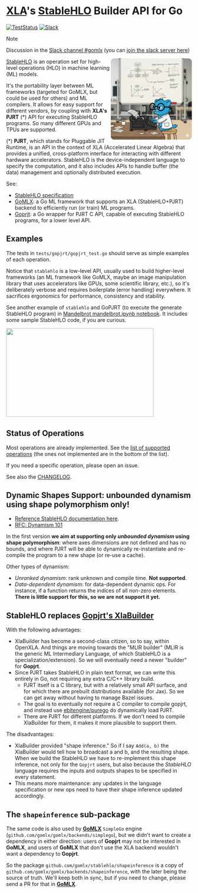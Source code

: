 # [XLA](https://openxla.org/)'s [StableHLO](https://openxla.org/stablehlo) Builder API for Go

[![TestStatus](https://github.com/gomlx/gomlx/actions/workflows/go.yaml/badge.svg)](https://github.com/gomlx/gomlx/actions/workflows/go.yaml)
[![Slack](https://img.shields.io/badge/Slack-GoMLX-purple.svg?logo=slack)](https://app.slack.com/client/T029RQSE6/C08TX33BX6U)

> [!Note]
> Discussion in the [Slack channel #gomlx](https://app.slack.com/client/T029RQSE6/C08TX33BX6U)
> (you can [join the slack server here](https://invite.slack.golangbridge.org/))

<img align="right" src="docs/gomlx_stablehlo_gopher.png" alt="GoMLX Gopher" width="220px"/>

[StableHLO](https://openxla.org/stablehlo) is an operation set for high-level operations (HLO) in machine learning (ML) models. 

It's the portability layer between ML frameworks (targeted for GoMLX, but could be used for others) and ML
compilers. It allows for easy support for different vendors, by coupling with **XLA's PJRT** (*) API for executing
StableHLO programs. So many different GPUs and TPUs are supported.

(*) **PJRT**, which stands for Pluggable JIT Runtime, is an API in the context of XLA (Accelerated Linear Algebra)
that provides a unified, cross-platform interface for interacting with different hardware accelerators. 
StableHLO is the device-independent language to specify the computation, and it also includes APIs to handle
buffer (the data) management and optionally distributed execution.

See:

* [StableHLO specification](https://openxla.org/stablehlo/spec)
* [GoMLX](https://github.com/gomlx/gomlx): a Go ML framework that supports an XLA (StableHLO+PJRT) backend to
  efficiently run (or train) ML programs.
* [Goprjt](https://github.com/gomlx/gopjrt): a Go wrapper for PJRT C API, capable of executing StableHLO programs,
  for a lower level API.

## Examples

The tests in `tests/gopjrt/gopjrt_test.go` should serve as simple examples of each operation.

Notice that `stablehlo` is a low-level API, usually used to build higher-level frameworks (an ML framework like GoMLX, 
maybe an image manipulation library that uses accelerators like GPUs, some scientific library, etc.), so it's deliberately 
verbose and requires boilerplate (error handling) everywhere. 
It sacrifices ergonomics for performance, consistency and stability. 

See another example of `stablehlo` and GoPJRT (to execute the generate StableHLO program) in [Mandelbrot mandelbrot.ipynb notebook](https://github.com/gomlx/gopjrt/blob/main/examples/mandelbrot.ipynb).
It includes some sample StableHLO code, if you are curious.

<a href="https://github.com/gomlx/gopjrt/blob/main/examples/mandelbrot.ipynb">
<img src="https://github.com/gomlx/gopjrt/assets/7460115/d7100980-e731-438d-961e-711f04d4425e" style="width:400px; height:240px"/>
</a>

## Status of Operations

Most operations are already implemented. See the [list of supported operations](https://github.com/gomlx/stablehlo/blob/main/internal/optypes/optypes.go#L91)
(the ones not implemented are in the bottom of the list).

If you need a specific operation, please open an issue.

See also the [CHANGELOG](https://github.com/gomlx/stablehlo/blob/main/docs/CHANGELOG.md).

## Dynamic Shapes Support: unbounded dynamism using shape polymorphism only!

* [Reference StableHLO documentation here](https://openxla.org/stablehlo/dynamism).
* [RFC: Dynamism 101](https://github.com/openxla/stablehlo/blob/main/rfcs/20230704-dynamism-101.md)

In the first version **we aim at supporting only _unbounded dynamism_ using shape polymorphism**:
where axes dimensions are not defined and has no bounds, and where PJRT will be able to dynamically
re-instantiate and re-compile the program to a new shape (or re-use a cache).

Other types of dynamism:

* _Unranked dynamism_: rank unknown and compile time. **Not supported**.
* _Data-dependent dynamism_: for data-dependent dynamic ops. For instance, if a function returns the indices of all 
  non-zero elements. **There is little support for this, so we are not support it yet.**

## StableHLO replaces [Gopjrt's XlaBuilder](https://github.com/gomlx/gopjrt/tree/main/xlabuilder)

With the following advantages:

* XlaBuilder has become a second-class citizen, so to say, within OpenXLA. 
  And things are moving towards the "MLIR builder" (MLIR is the generic ML Intermediary Language, of which StableHLO 
  is a specialization/extension).
  So we will eventually need a newer "builder" for **Gopjrt**.
* Since PJRT takes StableHLO in plain text format, we can write this entirely in Go, not requiring any extra
  C/C++ library build. 
  * PJRT itself is a C library, but with a relatively small API surface, and for which
    there are prebuilt distributions available (for Jax). So we can get away without having to manage Bazel issues.
  * The goal is to eventually not require a C compiler to compile gopjrt, and instead
    use [ebitengine/purego](https://github.com/ebitengine/purego) do dynamically load PJRT.
  * There are PJRT for different platforms. If we don't need to compile XlaBuilder for them, it makes it more plausible
    to support them.
 
The disadvantages:

* XlaBuilder provided "shape inference." So if I say `Add(a, b)` the XlaBuilder would tell how to broadcast
  a and b, and the resulting shape. When we build the StableHLO we have to re-implement this shape inference,
  not only for the `Gopjrt` users, but also because the *StableHLO* language requires the inputs and outputs shapes
  to be specified in every statement.
* This means more maintenance: any updates in the language specification or new ops need to have their shape inference
  updated accordingly.

## The `shapeinference` sub-package

The same code is also used by [**GoMLX**](https://github.com/gomlx/gomlx) `SimpleGo` engine 
(`github.com/gomlx/gomlx/backends/simplego`), but we didn't want to create a dependency in either direction:
users of **Gopjrt** may not be interested in **GoMLX**, and users of **GoMLX** that don't use the XLA backend
wouldn't want a dependency to **Gopjrt**. 

So the package `github.com/gomlx/stablehlo/shapeinference` is a copy of 
`github.com/gomlx/gomlx/backends/shapeinference`, with the later being the source of truth. We'll keep both in sync,
but if you need to change, please send a PR for that in [**GoMLX**](https://github.com/gomlx/gomlx).